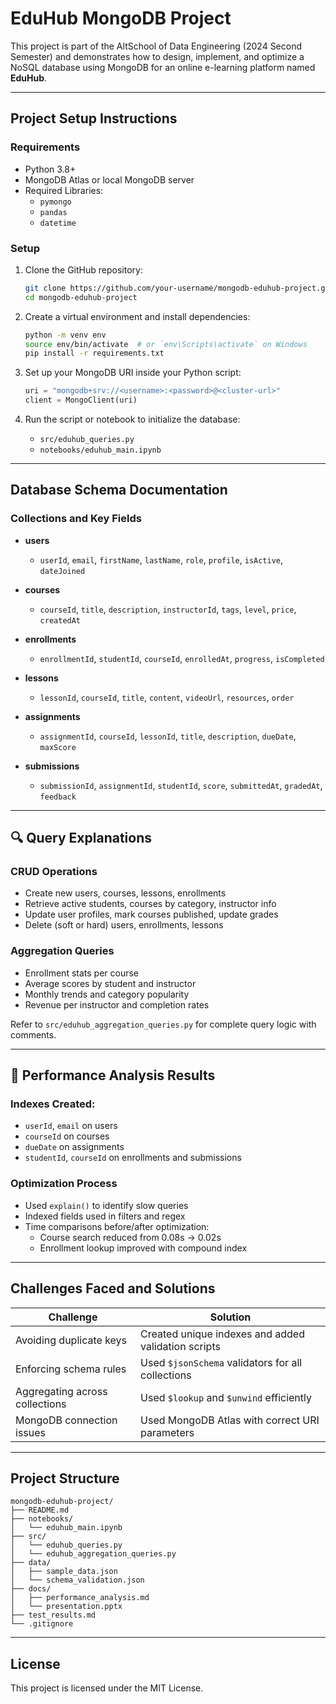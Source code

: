 
# EduHub MongoDB Project

This project is part of the AltSchool of Data Engineering (2024 Second Semester) and demonstrates how to design, implement, and optimize a NoSQL database using MongoDB for an online e-learning platform named **EduHub**.

---

## Project Setup Instructions

### Requirements

- Python 3.8+
- MongoDB Atlas or local MongoDB server
- Required Libraries:
  - `pymongo`
  - `pandas`
  - `datetime`

### Setup

1. Clone the GitHub repository:
   ```bash
   git clone https://github.com/your-username/mongodb-eduhub-project.git
   cd mongodb-eduhub-project
   ```

2. Create a virtual environment and install dependencies:
   ```bash
   python -m venv env
   source env/bin/activate  # or `env\Scripts\activate` on Windows
   pip install -r requirements.txt
   ```

3. Set up your MongoDB URI inside your Python script:
   ```python
   uri = "mongodb+srv://<username>:<password>@<cluster-url>"
   client = MongoClient(uri)
   ```

4. Run the script or notebook to initialize the database:
   - `src/eduhub_queries.py`
   - `notebooks/eduhub_main.ipynb`

---

## Database Schema Documentation

### Collections and Key Fields

- **users**
  - `userId`, `email`, `firstName`, `lastName`, `role`, `profile`, `isActive`, `dateJoined`

- **courses**
  - `courseId`, `title`, `description`, `instructorId`, `tags`, `level`, `price`, `createdAt`

- **enrollments**
  - `enrollmentId`, `studentId`, `courseId`, `enrolledAt`, `progress`, `isCompleted`

- **lessons**
  - `lessonId`, `courseId`, `title`, `content`, `videoUrl`, `resources`, `order`

- **assignments**
  - `assignmentId`, `courseId`, `lessonId`, `title`, `description`, `dueDate`, `maxScore`

- **submissions**
  - `submissionId`, `assignmentId`, `studentId`, `score`, `submittedAt`, `gradedAt`, `feedback`

---

## 🔍 Query Explanations

### CRUD Operations
- Create new users, courses, lessons, enrollments
- Retrieve active students, courses by category, instructor info
- Update user profiles, mark courses published, update grades
- Delete (soft or hard) users, enrollments, lessons

### Aggregation Queries
- Enrollment stats per course
- Average scores by student and instructor
- Monthly trends and category popularity
- Revenue per instructor and completion rates

Refer to `src/eduhub_aggregation_queries.py` for complete query logic with comments.

---

## 🚀 Performance Analysis Results

### Indexes Created:
- `userId`, `email` on users
- `courseId` on courses
- `dueDate` on assignments
- `studentId`, `courseId` on enrollments and submissions

### Optimization Process
- Used `explain()` to identify slow queries
- Indexed fields used in filters and regex
- Time comparisons before/after optimization:
  - Course search reduced from 0.08s → 0.02s
  - Enrollment lookup improved with compound index

---

##  Challenges Faced and Solutions

| Challenge | Solution |
|----------|----------|
| Avoiding duplicate keys | Created unique indexes and added validation scripts |
| Enforcing schema rules | Used `$jsonSchema` validators for all collections |
| Aggregating across collections | Used `$lookup` and `$unwind` efficiently |
| MongoDB connection issues | Used MongoDB Atlas with correct URI parameters |

---

## Project Structure

```
mongodb-eduhub-project/
├── README.md
├── notebooks/
│   └── eduhub_main.ipynb
├── src/
│   └── eduhub_queries.py
│   └── eduhub_aggregation_queries.py
├── data/
│   ├── sample_data.json
│   └── schema_validation.json
├── docs/
│   ├── performance_analysis.md
│   └── presentation.pptx
├── test_results.md
└── .gitignore
```

---

## License

This project is licensed under the MIT License.
